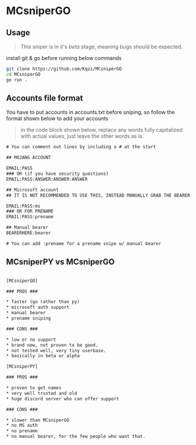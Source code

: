 # MCsniperGO

## Usage

> This sniper is in it's *beta* stage, meaning bugs should be expected.

install git & go before running below commands

```sh
git clone https://github.com/Kqzz/MCsniperGO
cd MCsniperGO
go run .

```

## Accounts file format

You have to put accounts in accounts.txt before sniping, so follow the format shown below to add your accounts

> in the code block shown below, replace any words fully capitalized with actual values, just leave the other words as is.

```txt
# You can comment out lines by including a # at the start

## MOJANG ACCOUNT

EMAIL:PASS
### OR (if you have security questions)
EMAIL:PASS:ANSWER:ANSWER:ANSWER

## Microsoft account
## IT IS NOT RECOMMENDED TO USE THIS, INSTEAD MANUALLY GRAB THE BEARER TOKEN AND USE THE BEARER METHOD.

EMAIL:PASS:ms
### OR FOR PRENAME
EMAIL:PASS:prename

## Manual bearer
BEARERHERE:bearer

# You can add :prename for a prename snipe w/ manual bearer

```

## MCsniperPY vs MCsniperGO

```txt

[MCsniperGO]

### PROS ###

* faster (go rather than py)
* microsoft auth support
* manual bearer
* prename sniping

### CONS ###

* low or no support
* brand new, not proven to be good.
* not tested well, very tiny userbase.
* basically in beta or alpha

[MCsniperPY]

### PROS ###

* proven to get names
* very well trusted and old
* huge discord server who can offer support

### CONS ###

* slower than MCsniperGO
* no MS auth
* no prename
* no manual bearer, for the few people who want that.

```
